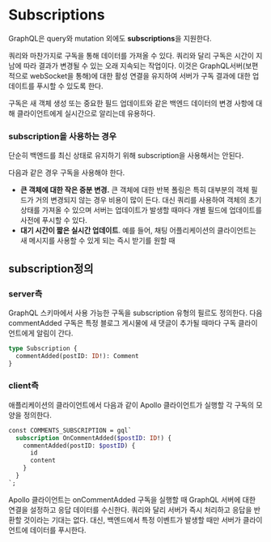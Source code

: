 # **Subscriptions**

GraphQL은 query와 mutation 외에도 **subscriptions**을 지원한다.

쿼리와 마찬가지로 구독을 통해 데이터를 가져올 수 있다. 쿼리와 달리 구독은 시간이 지남에 따라 결과가 변경될 수 있는 오래 지속되는 작업이다. 이것은 GraphQL서버(보편적으로 webSocket을 통해)에 대한 활성 연결을 유지하여 서버가 구독 결과에 대한 업데이트를 푸시할 수 있도록 한다.

구독은 새 객체 생성 또는 중요한 필드 업데이트와 같은 백엔드 데이터의 변경 사항에 대해 클라이언트에게 실시간으로 알리는데 유용하다.

### subscription을 사용하는 경우

단순히 백엔드를 최신 상태로 유지하기 위해 subscription을 사용해서는 안된다.

다음과 같은 경우 구독을 사용해야 한다.

- **큰 객체에 대한 작은 증분 변경.** 큰 객체에 대한 반복 폴링은 특히 대부분의 객체 필드가 거의 변경되지 않는 경우 비용이 많이 든다. 대신 쿼리를 사용하여 객체의 초기 상태를 가져올 수 있으며 서버는 업데이트가 발생할 때마다 개별 필드에 업데이트를 사전에 푸시할 수 있다.
- **대기 시간이 짧은 실시간 업데이트**. 예를 들어, 채팅 어플리케이션의 클라이언트는 새 메시지를 사용할 수 있게 되는 즉시 받기를 원할 때

## subscription정의

### server측

GraphQL 스키마에서 사용 가능한 구독을 subscription 유형의 필르도 정의한다. 다음 commentAdded 구독은 특정 블로그 게시물에 새 댓글이 추가될 때마다 구독 클라이언트에게 알림이 간다.

```graphql
type Subscription {
  commentAdded(postID: ID!): Comment
}
```

### client측

애플리케이션의 클라이언트에서 다음과 같이 Apollo 클라이언트가 실행할 각 구독의 모양을 정의한다.

```graphql
const COMMENTS_SUBSCRIPTION = gql`
  subscription OnCommentAdded($postID: ID!) {
    commentAdded(postID: $postID) {
      id
      content
    }
  }
`;
```

Apollo 클라이언트는 onCommentAdded 구독을 실행할 때 GraphQL 서버에 대한 연결을 설정하고 응답 데이터를 수신한다. 쿼리와 달리 서버가 즉시 처리하고 응답을 반환할 것이라는 기대는 없다. 대신, 백엔드에서 특정 이벤트가 발생할 때만 서버가 클라이언트에 데이터를 푸시한다.
